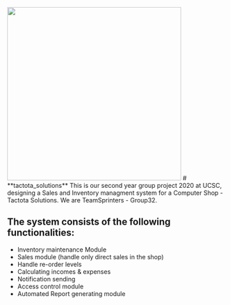 <img src="https://github.com/demo-project-01/tactota_solutions/blob/master/public/images/logo-s.jpeg" width="400">
# **tactota_solutions** 
This is our second year group project 2020 at UCSC, designing a Sales and Inventory managment system for a Computer Shop - Tactota Solutions.
We are TeamSprinters - Group32.

## The system consists of the following functionalities:
- Inventory maintenance Module
- Sales module (handle only direct sales in the shop)
- Handle re-order levels
- Calculating incomes & expenses
- Notification sending
- Access control module
- Automated Report generating module

